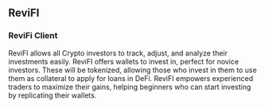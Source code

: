 ## ReviFI
### ReviFi Client

ReviFI allows all Crypto investors to track, adjust, and analyze their investments easily.
ReviFI offers wallets to invest in, perfect for novice investors. 
These will be tokenized, allowing those who invest in them to use them as collateral to apply for loans in DeFi.
ReviFI empowers experienced traders to maximize their gains, helping beginners who can start investing by replicating their wallets.
